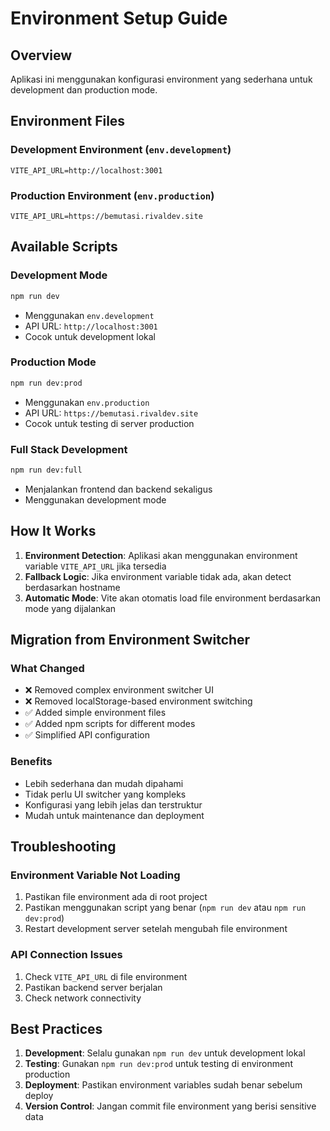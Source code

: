 # Environment Setup Guide

## Overview

Aplikasi ini menggunakan konfigurasi environment yang sederhana untuk development dan production mode.

## Environment Files

### Development Environment (`env.development`)
```env
VITE_API_URL=http://localhost:3001
```

### Production Environment (`env.production`)
```env
VITE_API_URL=https://bemutasi.rivaldev.site
```

## Available Scripts

### Development Mode
```bash
npm run dev
```
- Menggunakan `env.development`
- API URL: `http://localhost:3001`
- Cocok untuk development lokal

### Production Mode
```bash
npm run dev:prod
```
- Menggunakan `env.production`
- API URL: `https://bemutasi.rivaldev.site`
- Cocok untuk testing di server production

### Full Stack Development
```bash
npm run dev:full
```
- Menjalankan frontend dan backend sekaligus
- Menggunakan development mode

## How It Works

1. **Environment Detection**: Aplikasi akan menggunakan environment variable `VITE_API_URL` jika tersedia
2. **Fallback Logic**: Jika environment variable tidak ada, akan detect berdasarkan hostname
3. **Automatic Mode**: Vite akan otomatis load file environment berdasarkan mode yang dijalankan

## Migration from Environment Switcher

### What Changed
- ❌ Removed complex environment switcher UI
- ❌ Removed localStorage-based environment switching
- ✅ Added simple environment files
- ✅ Added npm scripts for different modes
- ✅ Simplified API configuration

### Benefits
- Lebih sederhana dan mudah dipahami
- Tidak perlu UI switcher yang kompleks
- Konfigurasi yang lebih jelas dan terstruktur
- Mudah untuk maintenance dan deployment

## Troubleshooting

### Environment Variable Not Loading
1. Pastikan file environment ada di root project
2. Pastikan menggunakan script yang benar (`npm run dev` atau `npm run dev:prod`)
3. Restart development server setelah mengubah file environment

### API Connection Issues
1. Check `VITE_API_URL` di file environment
2. Pastikan backend server berjalan
3. Check network connectivity

## Best Practices

1. **Development**: Selalu gunakan `npm run dev` untuk development lokal
2. **Testing**: Gunakan `npm run dev:prod` untuk testing di environment production
3. **Deployment**: Pastikan environment variables sudah benar sebelum deploy
4. **Version Control**: Jangan commit file environment yang berisi sensitive data
